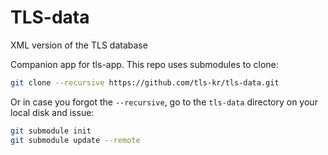 # TLS-data
XML version of the TLS database

Companion app for tls-app. This repo uses submodules to clone:

```bash
git clone --recursive https://github.com/tls-kr/tls-data.git
```

Or in case you forgot the `--recursive`, go to the `tls-data` directory on your local disk and issue:

```bash
git submodule init
git submodule update --remote
```
